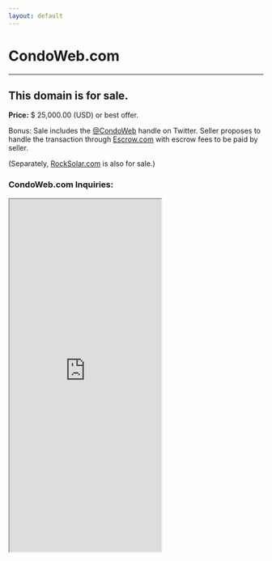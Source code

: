 ```yaml
---
layout: default
---
```

CondoWeb.com
===

<hr>

## This domain is for sale.

<p><strong>Price:</strong> $ 25,000.00 (USD) or best offer.</p>
<p>Bonus: Sale includes the <a href="http://twitter.com/condoweb">@CondoWeb</a> handle on Twitter. Seller proposes to handle the transaction through <a href="https://escrow.com">Escrow.com</a> with escrow fees to be paid by seller.</p>

<p>(Separately, <a href="http://rocksolar.com">RockSolar.com</a> is also for sale.)</p>

### CondoWeb.com Inquiries:

<div class="iframe-wrap">
<iframe height="697" allowTransparency="true" frameborder="2" scrolling="no" class="webform" src="https://wisdomgroup.wufoo.com/embed/s1kxy5mk1q4e7g8/"><a href="https://wisdomgroup.wufoo.com/forms/s1kxy5mk1q4e7g8/">Thanks for asking about CondoWeb.com!</a></iframe>
</div>
